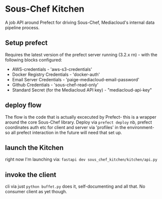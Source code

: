 # Sous-Chef Kitchen

A job API around Prefect for driving Sous-Chef, Mediacloud's internal data pipeline process. 


## Setup prefect

Requires the latest version of the prefect server running (3.2.x rn) - with the following blocks configured:

* AWS-credentials - 'aws-s3-credentials'
* Docker Registry Credentials - 'docker-auth'
* Email Server Credentials - 'paige-mediacloud-email-password'
* Github Credentials - 'sous-chef-read-only'
* Standard Secret (for the Mediacloud API key) - "mediacloud-api-key"



## deploy flow

The flow is the code that is actually excecuted by Prefect- this is a wrapper around the core Sous-Chef library. Deploy via `prefect deploy`
nb, prefect coordinates auth etc for client and server via 'profiles' in the environment- so all prefect interaction in the future will need that set up. 


## launch the Kitchen 

right now I'm launching via: `fastapi dev sous_chef_kitchen/kitchen/api.py `

## invoke the client

cli via just `python buffet.py` does it, self-documenting and all that. 
No consumer client as yet though. 
